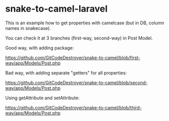 # snake-to-camel-laravel
This is an example how to get properties with camelcase (but in DB, column names in snakecase).

You can check it at 3 branches (first-way, second-way) in Post Model.

Good way, with adding package:

https://github.com/GitCodeDestroyer/snake-to-camel/blob/first-way/app/Models/Post.php

Bad way, with adding separate "getters" for all properties:

https://github.com/GitCodeDestroyer/snake-to-camel/blob/second-way/app/Models/Post.php

Using getAttribute and setAttribute:

https://github.com/GitCodeDestroyer/snake-to-camel/blob/third-way/app/Models/Post.php
